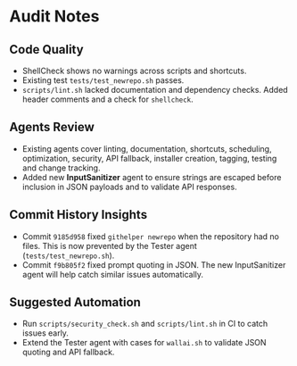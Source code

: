 # Audit Notes

## Code Quality
- ShellCheck shows no warnings across scripts and shortcuts.
- Existing test `tests/test_newrepo.sh` passes.
- `scripts/lint.sh` lacked documentation and dependency checks. Added header comments and a check for `shellcheck`.

## Agents Review
- Existing agents cover linting, documentation, shortcuts, scheduling, optimization, security, API fallback, installer creation, tagging, testing and change tracking.
- Added new **InputSanitizer** agent to ensure strings are escaped before inclusion in JSON payloads and to validate API responses.

## Commit History Insights
- Commit `9185d958` fixed `githelper newrepo` when the repository had no files. This is now prevented by the Tester agent (`tests/test_newrepo.sh`).
- Commit `f9b805f2` fixed prompt quoting in JSON. The new InputSanitizer agent will help catch similar issues automatically.

## Suggested Automation
- Run `scripts/security_check.sh` and `scripts/lint.sh` in CI to catch issues early.
- Extend the Tester agent with cases for `wallai.sh` to validate JSON quoting and API fallback.

